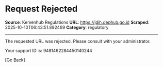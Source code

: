 # Request Rejected

**Source**: Kemenhub Regulations
**URL**: https://jdih.dephub.go.id
**Scraped**: 2025-10-10T06:43:51.892499
**Category**: regulatory

---

The requested URL was rejected. Please consult with your administrator.

Your support ID is: 9481462284450140244

[Go Back]
